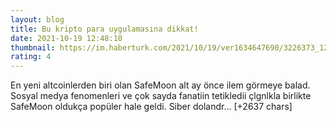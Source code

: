 ```yaml
--- 
layout: blog
title: Bu kripto para uygulamasına dikkat!
date: 2021-10-19 12:48:10
thumbnail: https://im.haberturk.com/2021/10/19/ver1634647690/3226373_1200x627.jpg
rating: 4
---
```

En yeni altcoinlerden biri olan SafeMoon alt ay önce ilem görmeye balad. Sosyal medya fenomenleri ve çok sayda fanatiin tetikledii çlgnlkla birlikte SafeMoon oldukça popüler hale geldi. Siber dolandr… [+2637 chars]
